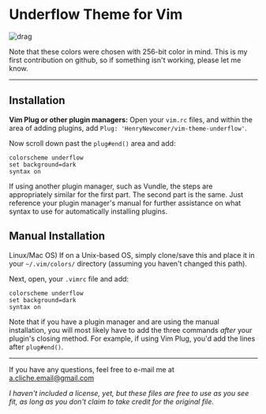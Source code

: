 # Underflow Theme for Vim
![drag](https://i.imgur.com/dbSQZgW.png)

Note that these colors were chosen with 256-bit color in mind. This is my
first contribution on github, so if something isn't working, please let
me know.

---

## Installation

**Vim Plug or other plugin managers:**
Open your `vim.rc` files, and within the area of adding plugins, add
`Plug: 'HenryNewcomer/vim-theme-underflow'`.

Now scroll down past the `plug#end()` area and add:

    colorscheme underflow
    set background=dark
    syntax on

If using another plugin manager, such as Vundle, the steps are appropriately
similar for the first part. The second part is the same. Just reference your
plugin manager's manual for further assistance on what syntax to use for
automatically installing plugins.

## Manual Installation
Linux/Mac OS) If on a Unix-based OS, simply clone/save this and place it in your
 `~/.vim/colors/` directory (assuming you haven't changed this path).

Next, open, your `.vimrc` file and add:

    colorscheme underflow
    set background=dark
    syntax on

Note that if you have a plugin manager and are using the manual installation,
you will most likely have to add the three commands *after* your plugin's closing
method. For example, if using Vim Plug, you'd add the lines after `plug#end()`.

---

If you have any questions, feel free to e-mail me at a.cliche.email@gmail.com

*I haven't included a license, yet, but these files are free to use as you see
fit, as long as you don't claim to take credit for the original file.*

